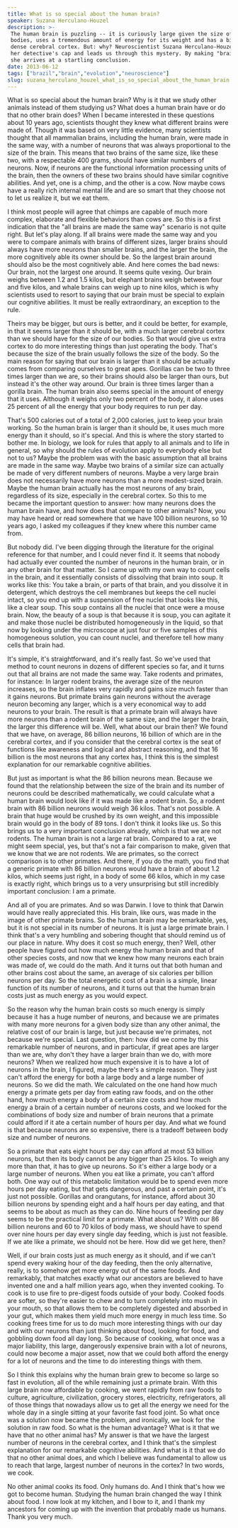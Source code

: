 ```yaml
---
title: What is so special about the human brain?
speaker: Suzana Herculano-Houzel
description: >-
 The human brain is puzzling -- it is curiously large given the size of our
 bodies, uses a tremendous amount of energy for its weight and has a bizarrely
 dense cerebral cortex. But: why? Neuroscientist Suzana Herculano-Houzel puts on
 her detective's cap and leads us through this mystery. By making "brain soup,"
 she arrives at a startling conclusion.
date: 2013-06-12
tags: ["brazil","brain","evolution","neuroscience"]
slug: suzana_herculano_houzel_what_is_so_special_about_the_human_brain
---
```


What is so special about the human brain? Why is it that we study other animals instead of
them studying us? What does a human brain have or do that no other brain does? When I
became interested in these questions about 10 years ago, scientists thought they knew what
different brains were made of. Though it was based on very little evidence, many
scientists thought that all mammalian brains, including the human brain, were made in the
same way, with a number of neurons that was always proportional to the size of the brain.
This means that two brains of the same size, like these two, with a respectable 400 grams,
should have similar numbers of neurons. Now, if neurons are the functional information
processing units of the brain, then the owners of these two brains should have similar
cognitive abilities. And yet, one is a chimp, and the other is a cow. Now maybe cows have
a really rich internal mental life and are so smart that they choose not to let us realize
it, but we eat them.

I think most people will agree that chimps are capable of much more complex, elaborate and
flexible behaviors than cows are. So this is a first indication that the "all brains are
made the same way" scenario is not quite right. But let's play along. If all brains were
made the same way and you were to compare animals with brains of different sizes, larger
brains should always have more neurons than smaller brains, and the larger the brain, the
more cognitively able its owner should be. So the largest brain around should also be the
most cognitively able. And here comes the bad news: Our brain, not the largest one around.
It seems quite vexing. Our brain weighs between 1.2 and 1.5 kilos, but elephant brains
weigh between four and five kilos, and whale brains can weigh up to nine kilos, which is
why scientists used to resort to saying that our brain must be special to explain our
cognitive abilities. It must be really extraordinary, an exception to the
rule.

Theirs may be bigger, but ours is better, and it could be better, for example, in that it
seems larger than it should be, with a much larger cerebral cortex than we should have for
the size of our bodies. So that would give us extra cortex to do more interesting things
than just operating the body. That's because the size of the brain usually follows the
size of the body. So the main reason for saying that our brain is larger than it should be
actually comes from comparing ourselves to great apes. Gorillas can be two to three times
larger than we are, so their brains should also be larger than ours, but instead it's the
other way around. Our brain is three times larger than a gorilla brain. The human brain
also seems special in the amount of energy that it uses. Although it weighs only two
percent of the body, it alone uses 25 percent of all the energy that your body requires to
run per day.

That's 500 calories out of a total of 2,000 calories, just to keep your brain working. So
the human brain is larger than it should be, it uses much more energy than it should, so
it's special. And this is where the story started to bother me. In biology, we look for
rules that apply to all animals and to life in general, so why should the rules of
evolution apply to everybody else but not to us? Maybe the problem was with the basic
assumption that all brains are made in the same way. Maybe two brains of a similar size
can actually be made of very different numbers of neurons. Maybe a very large brain does
not necessarily have more neurons than a more modest-sized brain. Maybe the human brain 
actually has the most neurons of any brain, regardless of its size, especially in the
cerebral cortex. So this to me became the important question to answer: how many neurons
does the human brain have, and how does that compare to other animals? Now, you may have
heard or read somewhere that we have 100 billion neurons, so 10 years ago, I asked my
colleagues if they knew where this number came from.

But nobody did. I've been digging through the literature for the original reference for
that number, and I could never find it. It seems that nobody had actually ever counted the
number of neurons in the human brain, or in any other brain for that matter. So I came up
with my own way to count cells in the brain, and it essentially consists of dissolving
that brain into soup. It works like this: You take a brain, or parts of that brain, and
you dissolve it in detergent, which destroys the cell membranes but keeps the cell nuclei
intact, so you end up with a suspension of free nuclei that looks like this, like a clear
soup. This soup contains all the nuclei that once were a mouse brain. Now, the beauty of a
soup is that because it is soup, you can agitate it and make those nuclei be distributed
homogeneously in the liquid, so that now by looking under the microscope at just four or
five samples of this homogeneous solution, you can count nuclei, and therefore tell how
many cells that brain had.

It's simple, it's straightforward, and it's really fast. So we've used that method to
count neurons in dozens of different species so far, and it turns out that all brains are
not made the same way. Take rodents and primates, for instance: In larger rodent brains,
the average size of the neuron increases, so the brain inflates very rapidly and gains
size much faster than it gains neurons. But primate brains gain neurons without the
average neuron becoming any larger, which is a very economical way to add neurons to your
brain. The result is that a primate brain will always have more neurons than a rodent
brain of the same size, and the larger the brain, the larger this difference will be.
Well, what about our brain then? We found that we have, on average, 86 billion neurons, 16
billion of which are in the cerebral cortex, and if you consider that the cerebral cortex
is the seat of functions like awareness and logical and abstract reasoning, and that 16
billion is the most neurons that any cortex has, I think this is the simplest explanation
for our remarkable cognitive abilities.

But just as important is what the 86 billion neurons mean. Because we found that the
relationship between the size of the brain and its number of neurons could be described
mathematically, we could calculate what a human brain would look like if it was made like
a rodent brain. So, a rodent brain with 86 billion neurons would weigh 36 kilos. That's
not possible. A brain that huge would be crushed by its own weight, and this impossible
brain would go in the body of 89 tons. I don't think it looks like us. So this brings us to
a very important conclusion already, which is that we are not rodents. The human brain is
not a large rat brain. Compared to a rat, we might seem special, yes, but that's not a
fair comparison to make, given that we know that we are not rodents. We are primates, so
the correct comparison is to other primates. And there, if you do the math, you find that
a generic primate with 86 billion neurons would have a brain of about 1.2 kilos, which
seems just right, in a body of some 66 kilos, which in my case is exactly right, which
brings us to a very unsurprising but still incredibly important conclusion: I am a
primate.

And all of you are primates. And so was Darwin. I love to think that Darwin would have
really appreciated this. His brain, like ours, was made in the image of other primate
brains. So the human brain may be remarkable, yes, but it is not special in its number of
neurons. It is just a large primate brain. I think that's a very humbling and sobering
thought that should remind us of our place in nature. Why does it cost so much energy,
then? Well, other people have figured out how much energy the human brain and that of
other species costs, and now that we knew how many neurons each brain was made of, we
could do the math. And it turns out that both human and other brains cost about the same,
an average of six calories per billion neurons per day. So the total energetic cost of a
brain is a simple, linear function of its number of neurons, and it turns out that the
human brain costs just as much energy as you would expect.

So the reason why the human brain costs so much energy is simply because it has a huge
number of neurons, and because we are primates with many more neurons for a given body
size than any other animal, the relative cost of our brain is large, but just because
we're primates, not because we're special. Last question, then: how did we come by this
remarkable number of neurons, and in particular, if great apes are larger than we are, why
don't they have a larger brain than we do, with more neurons? When we realized how much
expensive it is to have a lot of neurons in the brain, I figured, maybe there's a simple
reason. They just can't afford the energy for both a large body and a large number of
neurons. So we did the math. We calculated on the one hand how much energy a primate gets
per day from eating raw foods, and on the other hand, how much energy a body of a certain
size costs and how much energy a brain of a certain number of neurons costs, and we looked
for the combinations of body size and number of brain neurons that a primate could afford
if it ate a certain number of hours per day. And what we found is that because neurons are
so expensive, there is a tradeoff between body size and number of neurons.

So a primate that eats eight hours per day can afford at most 53 billion neurons, but then
its body cannot be any bigger than 25 kilos. To weigh any more than that, it has to give
up neurons. So it's either a large body or a large number of neurons. When you eat like a
primate, you can't afford both. One way out of this metabolic limitation would be to spend
even more hours per day eating, but that gets dangerous, and past a certain point, it's
just not possible. Gorillas and orangutans, for instance, afford about 30 billion neurons
by spending eight and a half hours per day eating, and that seems to be about as much as
they can do. Nine hours of feeding per day seems to be the practical limit for a
primate. What about us? With our 86 billion neurons and 60 to 70 kilos of body mass, we
should have to spend over nine hours per day every single day feeding, which is just not
feasible. If we ate like a primate, we should not be here. How did we get here,
then?

Well, if our brain costs just as much energy as it should, and if we can't spend every
waking hour of the day feeding, then the only alternative, really, is to somehow get more
energy out of the same foods. And remarkably, that matches exactly what our ancestors are
believed to have invented one and a half million years ago, when they invented cooking. To
cook is to use fire to pre-digest foods outside of your body. Cooked foods are softer, so
they're easier to chew and to turn completely into mush in your mouth, so that allows them
to be completely digested and absorbed in your gut, which makes them yield much more
energy in much less time. So cooking frees time for us to do much more interesting things
with our day and with our neurons than just thinking about food, looking for food, and
gobbling down food all day long. So because of cooking, what once was a major liability,
this large, dangerously expensive brain with a lot of neurons, could now become a major
asset, now that we could both afford the energy for a lot of neurons and the time to do
interesting things with them.

So I think this explains why the human brain grew to become so large so fast in evolution,
all of the while remaining just a primate brain. With this large brain now affordable by
cooking, we went rapidly from raw foods to culture, agriculture, civilization, grocery
stores, electricity, refrigerators, all of those things that nowadays allow us to get all
the energy we need for the whole day in a single sitting at your favorite fast food joint.
So what once was a solution now became the problem, and ironically, we look for the
solution in raw food. So what is the human advantage? What is it that we have that no other
animal has? My answer is that we have the largest number of neurons in the cerebral
cortex, and I think that's the simplest explanation for our remarkable cognitive
abilities. And what is it that we do that no other animal does, and which I believe was
fundamental to allow us to reach that large, largest number of neurons in the cortex? In
two words, we cook.

No other animal cooks its food. Only humans do. And I think that's how we got to become
human. Studying the human brain changed the way I think about food. I now look at my
kitchen, and I bow to it, and I thank my ancestors for coming up with the invention that
probably made us humans. Thank you very much. 

<!--
ad_duration=3.33
event="TEDGlobal 2013"
external_start_time=0
intro_duration=11.82
is_subtitle_required="False"
is_talk_featured="True"
language="en"
language_swap="False"
native_language="en"
number_of_related_talks=6
number_of_speakers=1
number_of_subtitled_videos=38
number_of_tags=4
number_of_talk_download_languages=38
number_of_talk_more_resources=0
number_of_talk_recommendations=0
number_of_talks_take_actions=0
post_ad_duration=0.83
published_timestamp="2013-11-26 15:59:51"
recording_date="2013-06-12"
speaker_description="Neuroscientist"
speaker_is_published=1
speaker_name="Suzana Herculano-Houzel"
talk_name="What is so special about the human brain?"
talks_tags=["brazil","brain","evolution","neuroscience"]
url_photo_speaker="https://pe.tedcdn.com/images/ted/4ba29981a43acc634f167bdde1c5df9c08aea188_254x191.jpg"
url_photo_talk="https://s3.amazonaws.com/talkstar-photos/uploads/c083b910-3d6b-42b4-b55b-d625e48bc8f0/SuzanaHerculanoHouzel_2013G-embed.jpg"
url_webpage="https://www.ted.com/talks/suzana_herculano_houzel_what_is_so_special_about_the_human_brain"
video_type_name="TED Stage Talk"
-->